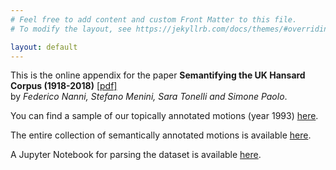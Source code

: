 ```yaml
---
# Feel free to add content and custom Front Matter to this file.
# To modify the layout, see https://jekyllrb.com/docs/themes/#overriding-theme-defaults

layout: default
---
```



This is the online appendix for the paper **Semantifying the UK Hansard Corpus (1918-2018)** [\[pdf\]](http://madoc.bib.uni-mannheim.de/49597/1/Hansard_Semantic.pdf)<br/> by *Federico Nanni, Stefano Menini, Sara Tonelli and Simone Paolo*.


You can find a sample of our topically annotated motions (year 1993) [here](https://drive.google.com/file/d/1WcOXRT79EzDnrcRrFG_ncGLQUiF5dGAC/view?usp=sharing).

The entire collection of semantically annotated motions is available [here](https://drive.google.com/open?id=1keMT8TU_xEqe0vAr9itbV354CTd2xtQv).

A Jupyter Notebook for parsing the dataset is available [here](https://drive.google.com/open?id=1eOoK9P3728ujvlHA3J3WJ94joQCj0lfu).
